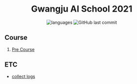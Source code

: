 <h1 align="center">Gwangju AI School 2021</h1>

<p align = "center">
<img alt="languages" src ="https://img.shields.io/github/languages/top/4923/AI_school_2?color=blue&style=for-the-badge&logo=appveyor">
<img alt="GitHub last commit" src="https://img.shields.io/github/last-commit/4923/AI_school_2?color=blue&style=for-the-badge&logo=appveyor">
</p>

## Course
1. [Pre Course](https://github.com/4923/AI_school_2/tree/master/precourse)


## ETC
- [collect logs](https://github.com/4923/AI_school_2/tree/master/logs)